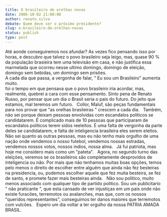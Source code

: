```yaml
---
title: O brasileiro de orelhas novas
date: 2006-10-02 21:00:00
author: renato.silva
debate: Quem deve ser o próximo presidente?
slug: o-brasileiro-de-orelhas-novas
status: publish 
type: post
---
```


Até aonde conseguiremos nos afundar? As vezes fico pensando isso por horas, e descubro que talvez o povo brasileiro seja leigo, mas, quase 90 % da população brasieira tem uma televisão em casa, e não justifica essa marmelada que ocorreu nesse ultimo domingo, domingo de eleição, domingo sem bebidas, um domingo sem prisões.  
A cada dia que passa, a vergonha de falar, " Eu sou um Brasileiro" aumenta muito.  
foi o tempo em que pensava que o povo brasileiro iria acordar, mas, realmente, quebrei a cara com esse pensamento. Sinto pena de Renato Russo, por pensar que um dia o Brasil seria o pais do futuro. Do jeito que estamos, mal teremos um futuro.
 
Collor, Maluf, são peças fundamentais para nos provar que "as orelhas brasileiras " crescem a cada dia.
 
Também, não sei porque deixam pessoas envolvidas com escandalos politicos se candidatarem. É complicado mais de 10 pessoas que participaram de escandalos politicos terem sidos reeleitos. É uma falta de vergonha da parte deles se candidatarem, e falta de inteligencia brasileira eles serem eleitos.
 
Não sei quanto as outras pessoas, mas eu não tenho mais orgulho de uma nação onde vendemos o nosso futebol, vendemos nossas estradas, vendemos nossos votos, nossos indios, nossa alma.
 
Já fui patriota, mas hoje me considero mais como um "pateta".
 
Agora, no segundo turno das eleições, veremos se os brasileiros são completamente desprovidos de inteligencia ou não. Por mais que não tenhamos muitas boas opções, temos pelo menos o direito de escolher entre alguém que ainda não fez besteiras na presidencia, ou, podemos escolher aquele que fez muita besteira, se fez de santo, e promete fazer mais besteiras ainda.
 
Não sou politico, muito menos associado com qualquer tipo de partido politico. Sou um publicitario " não praticante ", que esta cansado de ver injustiças em um pais onde não existe furacões, terremotos ou avalanches, mas que, com os nossos "queridos representantes", conseguimos ter danos maiores que terremotos com vulcões.
 
Espero um dia voltar a ter orgulho da nossa PATRIA AMADA BRASIL.
